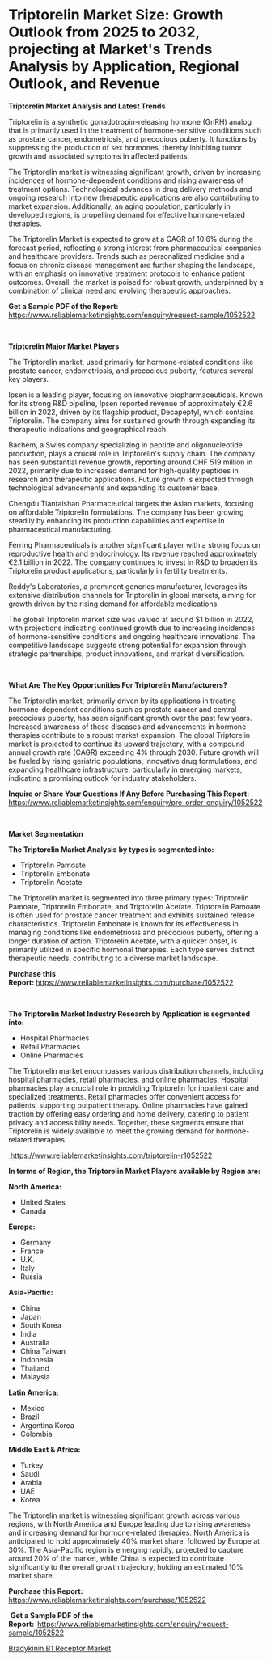 <p><h1>Triptorelin Market Size: Growth Outlook from 2025 to 2032, projecting at Market's Trends Analysis by Application, Regional Outlook, and Revenue</h1></p><p><strong>Triptorelin Market Analysis and Latest Trends</strong></p>
<p><p>Triptorelin is a synthetic gonadotropin-releasing hormone (GnRH) analog that is primarily used in the treatment of hormone-sensitive conditions such as prostate cancer, endometriosis, and precocious puberty. It functions by suppressing the production of sex hormones, thereby inhibiting tumor growth and associated symptoms in affected patients.</p><p>The Triptorelin market is witnessing significant growth, driven by increasing incidences of hormone-dependent conditions and rising awareness of treatment options. Technological advances in drug delivery methods and ongoing research into new therapeutic applications are also contributing to market expansion. Additionally, an aging population, particularly in developed regions, is propelling demand for effective hormone-related therapies.</p><p>The Triptorelin Market is expected to grow at a CAGR of 10.6% during the forecast period, reflecting a strong interest from pharmaceutical companies and healthcare providers. Trends such as personalized medicine and a focus on chronic disease management are further shaping the landscape, with an emphasis on innovative treatment protocols to enhance patient outcomes. Overall, the market is poised for robust growth, underpinned by a combination of clinical need and evolving therapeutic approaches.</p></p>
<p><strong>Get a Sample PDF of the Report:&nbsp;</strong> <a href="https://www.reliablemarketinsights.com/enquiry/request-sample/1052522?utm_campaign=3354&utm_medium=2&utm_source=Github&utm_content=ia&utm_term=08032025&utm_id=triptorelin">https://www.reliablemarketinsights.com/enquiry/request-sample/1052522</a></p>
<p>&nbsp;</p>
<p><strong>Triptorelin Major Market Players</strong></p>
<p><p>The Triptorelin market, used primarily for hormone-related conditions like prostate cancer, endometriosis, and precocious puberty, features several key players.</p><p>Ipsen is a leading player, focusing on innovative biopharmaceuticals. Known for its strong R&D pipeline, Ipsen reported revenue of approximately €2.6 billion in 2022, driven by its flagship product, Decapeptyl, which contains Triptorelin. The company aims for sustained growth through expanding its therapeutic indications and geographical reach.</p><p>Bachem, a Swiss company specializing in peptide and oligonucleotide production, plays a crucial role in Triptorelin's supply chain. The company has seen substantial revenue growth, reporting around CHF 519 million in 2022, primarily due to increased demand for high-quality peptides in research and therapeutic applications. Future growth is expected through technological advancements and expanding its customer base.</p><p>Chengdu Tiantaishan Pharmaceutical targets the Asian markets, focusing on affordable Triptorelin formulations. The company has been growing steadily by enhancing its production capabilities and expertise in pharmaceutical manufacturing.</p><p>Ferring Pharmaceuticals is another significant player with a strong focus on reproductive health and endocrinology. Its revenue reached approximately €2.1 billion in 2022. The company continues to invest in R&D to broaden its Triptorelin product applications, particularly in fertility treatments.</p><p>Reddy's Laboratories, a prominent generics manufacturer, leverages its extensive distribution channels for Triptorelin in global markets, aiming for growth driven by the rising demand for affordable medications.</p><p>The global Triptorelin market size was valued at around $1 billion in 2022, with projections indicating continued growth due to increasing incidences of hormone-sensitive conditions and ongoing healthcare innovations. The competitive landscape suggests strong potential for expansion through strategic partnerships, product innovations, and market diversification.</p></p>
<p>&nbsp;</p>
<p><strong>What Are The Key Opportunities For Triptorelin Manufacturers?</strong></p>
<p><p>The Triptorelin market, primarily driven by its applications in treating hormone-dependent conditions such as prostate cancer and central precocious puberty, has seen significant growth over the past few years. Increased awareness of these diseases and advancements in hormone therapies contribute to a robust market expansion. The global Triptorelin market is projected to continue its upward trajectory, with a compound annual growth rate (CAGR) exceeding 4% through 2030. Future growth will be fueled by rising geriatric populations, innovative drug formulations, and expanding healthcare infrastructure, particularly in emerging markets, indicating a promising outlook for industry stakeholders.</p></p>
<p><strong>Inquire or Share Your Questions If Any Before Purchasing This Report:</strong> <a href="https://www.reliablemarketinsights.com/enquiry/pre-order-enquiry/1052522?utm_campaign=3354&utm_medium=2&utm_source=Github&utm_content=ia&utm_term=08032025&utm_id=triptorelin">https://www.reliablemarketinsights.com/enquiry/pre-order-enquiry/1052522</a></p>
<p>&nbsp;</p>
<p><strong>Market Segmentation</strong></p>
<p><strong>The Triptorelin Market Analysis by types is segmented into:</strong></p>
<p><ul><li>Triptorelin Pamoate</li><li>Triptorelin Embonate</li><li>Triptorelin Acetate</li></ul></p>
<p><p>The Triptorelin market is segmented into three primary types: Triptorelin Pamoate, Triptorelin Embonate, and Triptorelin Acetate. Triptorelin Pamoate is often used for prostate cancer treatment and exhibits sustained release characteristics. Triptorelin Embonate is known for its effectiveness in managing conditions like endometriosis and precocious puberty, offering a longer duration of action. Triptorelin Acetate, with a quicker onset, is primarily utilized in specific hormonal therapies. Each type serves distinct therapeutic needs, contributing to a diverse market landscape.</p></p>
<p><strong>Purchase this Report:&nbsp;</strong><a href="https://www.reliablemarketinsights.com/purchase/1052522?utm_campaign=3354&utm_medium=2&utm_source=Github&utm_content=ia&utm_term=08032025&utm_id=triptorelin">https://www.reliablemarketinsights.com/purchase/1052522</a></p>
<p>&nbsp;</p>
<p><strong>The Triptorelin Market Industry Research by Application is segmented into:</strong></p>
<p><ul><li>Hospital Pharmacies</li><li>Retail Pharmacies</li><li>Online Pharmacies</li></ul></p>
<p><p>The Triptorelin market encompasses various distribution channels, including hospital pharmacies, retail pharmacies, and online pharmacies. Hospital pharmacies play a crucial role in providing Triptorelin for inpatient care and specialized treatments. Retail pharmacies offer convenient access for patients, supporting outpatient therapy. Online pharmacies have gained traction by offering easy ordering and home delivery, catering to patient privacy and accessibility needs. Together, these segments ensure that Triptorelin is widely available to meet the growing demand for hormone-related therapies.</p></p>
<p><a href="https://www.reliablemarketinsights.com/triptorelin-r1052522?utm_campaign=3354&utm_medium=2&utm_source=Github&utm_content=ia&utm_term=08032025&utm_id=triptorelin">&nbsp;https://www.reliablemarketinsights.com/triptorelin-r1052522</a></p>
<p><strong>In terms of Region, the Triptorelin Market Players available by Region are:</strong></p>
<p>
    <p> <strong> North America: </strong>
        <ul>
            <li>United States</li>
            <li>Canada</li>
        </ul>
        </p> 
    <p> <strong> Europe: </strong>
        <ul>
            <li>Germany</li>
            <li>France</li>
            <li>U.K.</li>
            <li>Italy</li>
            <li>Russia</li>
        </ul>
        </p> 
    <p> <strong> Asia-Pacific: </strong>
        <ul>
            <li>China</li>
            <li>Japan</li>
            <li>South Korea</li>
            <li>India</li>
            <li>Australia</li>
            <li>China Taiwan</li>
            <li>Indonesia</li>
            <li>Thailand</li>
            <li>Malaysia</li>
        </ul>
        </p> 
    <p> <strong> Latin America: </strong>
        <ul>
            <li>Mexico</li>
            <li>Brazil</li>
            <li>Argentina Korea</li>
            <li>Colombia</li>
        </ul>
        </p> 
    <p> <strong> Middle East & Africa: </strong>
        <ul>
            <li>Turkey</li>
            <li>Saudi</li>
            <li>Arabia</li>
            <li>UAE</li>
            <li>Korea</li>
        </ul>
    </p>
    </p>
<p><p>The Triptorelin market is witnessing significant growth across various regions, with North America and Europe leading due to rising awareness and increasing demand for hormone-related therapies. North America is anticipated to hold approximately 40% market share, followed by Europe at 30%. The Asia-Pacific region is emerging rapidly, projected to capture around 20% of the market, while China is expected to contribute significantly to the overall growth trajectory, holding an estimated 10% market share.</p></p>
<p><strong>Purchase this Report: </strong><a href="https://www.reliablemarketinsights.com/purchase/1052522?utm_campaign=3354&utm_medium=2&utm_source=Github&utm_content=ia&utm_term=08032025&utm_id=triptorelin">https://www.reliablemarketinsights.com/purchase/1052522</a></p>
<p>&nbsp;<strong>Get a Sample PDF of the Report:&nbsp;&nbsp;</strong><a href="https://www.reliablemarketinsights.com/enquiry/request-sample/1052522?utm_campaign=3354&utm_medium=2&utm_source=Github&utm_content=ia&utm_term=08032025&utm_id=triptorelin">https://www.reliablemarketinsights.com/enquiry/request-sample/1052522</a></p>
<p><strong></strong></p>
<p><p><a href="https://github.com/nkbaroga/Market-Research-Report-List-1/blob/main/bradykinin-b1-receptor-market.md?utm_campaign=3354&utm_medium=2&utm_source=Github&utm_content=ia&utm_term=08032025&utm_id=triptorelin">Bradykinin B1 Receptor Market</a></p></p>